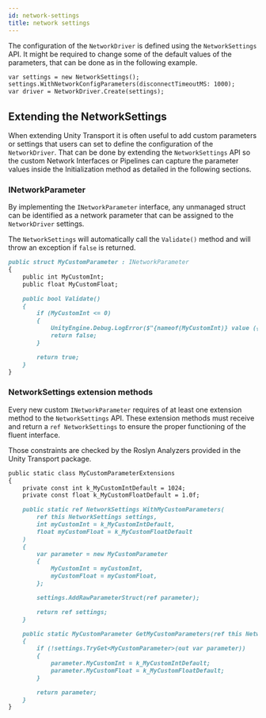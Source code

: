```yaml
---
id: network-settings
title: network settings
---
```


The configuration of the `NetworkDriver` is defined using the `NetworkSettings` API. It might be required to change some of the default values of the parameters, that can be done as in the following example.
```markdown title="NetworkSettings example"
var settings = new NetworkSettings();
settings.WithNetworkConfigParameters(disconnectTimeoutMS: 1000);
var driver = NetworkDriver.Create(settings);
```
## Extending the NetworkSettings
When extending Unity Transport it is often useful to add custom parameters or settings that users can set to define the configuration of the `NetworkDriver`.
That can be done by extending the `NetworkSettings` API so the custom Network Interfaces or Pipelines can capture the parameter values inside the Initialization method as detailed in the following sections.

### INetworkParameter
By implementing the `INetworkParameter` interface, any unmanaged struct can be identified as a network parameter that can be assigned to the `NetworkDriver` settings.

The `NetworkSettings` will automatically call the `Validate()` method and will throw an exception if `false` is returned.

```markdown title="INetworkParameter example"
public struct MyCustomParameter : INetworkParameter
{
    public int MyCustomInt;
    public float MyCustomFloat;

    public bool Validate()
    {
        if (MyCustomInt <= 0)
        {
            UnityEngine.Debug.LogError($"{nameof(MyCustomInt)} value ({MyCustomInt}) must be greater than 0");
            return false;
        }

        return true;
    }
}
```

### NetworkSettings extension methods
Every new custom `INetworkParameter` requires of at least one extension method to the `NetworkSettings` API. These extension methods must receive and return a `ref NetworkSettings` to ensure the proper functioning of the fluent interface.

Those constraints are checked by the Roslyn Analyzers provided in the Unity Transport package.

```markdown title="NetworkSettings extension methods example"
public static class MyCustomParameterExtensions
{
    private const int k_MyCustomIntDefault = 1024;
    private const float k_MyCustomFloatDefault = 1.0f;

    public static ref NetworkSettings WithMyCustomParameters(
        ref this NetworkSettings settings,
        int myCustomInt = k_MyCustomIntDefault,
        float myCustomFloat = k_MyCustomFloatDefault
    )
    {
        var parameter = new MyCustomParameter
        {
            MyCustomInt = myCustomInt,
            myCustomFloat = myCustomFloat,
        };

        settings.AddRawParameterStruct(ref parameter);

        return ref settings;
    }

    public static MyCustomParameter GetMyCustomParameters(ref this NetworkSettings settings)
    {
        if (!settings.TryGet<MyCustomParameter>(out var parameter))
        {
            parameter.MyCustomInt = k_MyCustomIntDefault;
            parameter.MyCustomFloat = k_MyCustomFloatDefault;
        }

        return parameter;
    }
}
```